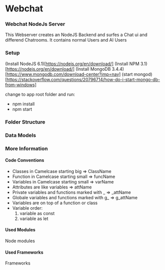 # Webchat

### Webchat NodeJs Server
This Webserver creates an NodeJS Backend and surfes a Chat ui and differend Chatrooms.
It contains normal Users and AI Users

### Setup
(Install NodeJS 6.1)[https://nodejs.org/en/download/]
(Install NPM 3.1)[https://nodejs.org/en/download/]
(Install MongoDB 3.4.4)[https://www.mongodb.com/download-center?jmp=nav]
(start mongod)[https://stackoverflow.com/questions/20796714/how-do-i-start-mongo-db-from-windows]

change to app root folder and run:

- npm install
- npm start


### Folder Structure

### Data Models

### More Information

#### Code Conventions
* Classes in Camelcase starting big => ClassName
* Function in Camelcase starting small => funcName
* Variables in Camelcase starting small => varName
* Attributes are like variables => attName
* Private variables and functions marked with _ => \_attName
* Globale variables and functions marked with g_ => g\_attName
* Variables are on top of a function or class
* Variable order:
  1. variable as const
  2. variable as let

#### Used Modules
Node modules
#### Used Frameworks
Frameworks
